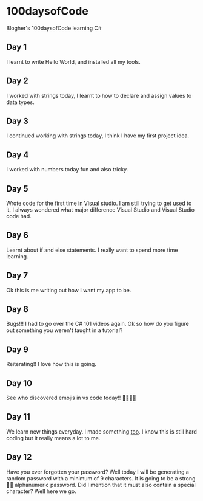 # 100daysofCode

Blogher's 100daysofCode learning C#

## Day 1

I learnt to write Hello World, and installed all my tools.


## Day 2

I worked with strings today, I learnt to how to declare and assign values to data types. 


## Day 3

I continued working with strings today, I think I have my first project idea.


## Day 4

I worked with numbers today fun and also tricky.


## Day 5

Wrote code for the first time in Visual studio. I am still trying to get used to it, I always wondered what major difference Visual Studio and Visual Studio code had.


## Day 6

Learnt about if and else statements. I really want to spend more time learning.


## Day 7

Ok this is me writing out how I want my app to be. 

## Day 8

Bugs!!! I had to go over the C# 101 videos again. Ok so how do you figure out something you weren't taught in a tutorial?

## Day 9

Reiterating!! I love how this is going.

## Day 10

See who discovered emojis in vs code today!! 💃💃💃💃

## Day 11

We learn new things everyday. I made something [too](Day11\ConsoleApp\ConsoleApp\Program.cs). I know this is still hard coding but it really means a lot to me.

## Day 12

Have you ever forgotten your password? Well today I will be generating a random password with a minimum of 9 characters. It is going to be a strong💪💪 alphanumeric password. Did I mention that it must also contain a special character? Well here we go. 

